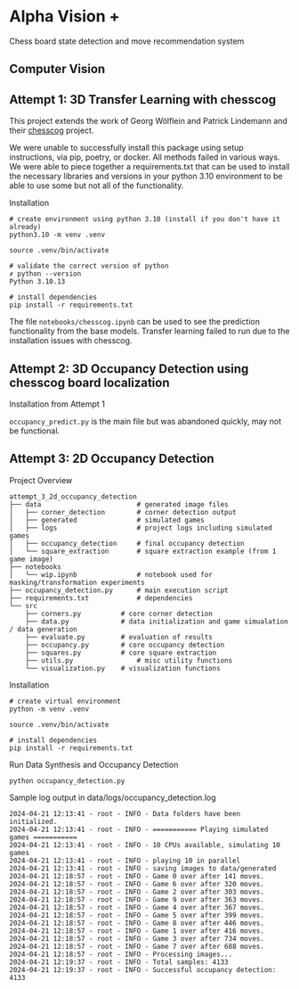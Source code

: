 Alpha Vision +
==============================

Chess board state detection and move recommendation system

Computer Vision
---------------

Attempt 1: 3D Transfer Learning with chesscog
---------------

This project extends the work of Georg Wölflein and Patrick Lindemann and their [chesscog](https://github.com/georg-wolflein/chesscog) project. 

We were unable to successfully install this package using setup instructions, via pip, poetry, or docker. All methods failed in various ways. We were able to piece together a requirements.txt that can be used to install the necessary libraries and versions in your python 3.10 environment to be able to use some but not all of the functionality.

Installation

```
# create environment using python 3.10 (install if you don't have it already)
python3.10 -m venv .venv

source .venv/bin/activate

# validate the correct version of python
✗ python --version        
Python 3.10.13

# install dependencies
pip install -r requirements.txt
```

The file `notebooks/chesscog.ipynb` can be used to see the prediction functionality from the base models. Transfer learning failed to run due to the installation issues with chesscog.

Attempt 2: 3D Occupancy Detection using chesscog board localization
---------------
Installation from Attempt 1

`occupancy_predict.py` is the main file but was abandoned quickly, may not be functional.


Attempt 3: 2D Occupancy Detection
---------------

Project Overview

```
attempt_3_2d_occupancy_detection
├── data						# generated image files
│   ├── corner_detection		# corner detection output
│   ├── generated				# simulated games
│   ├── logs					# project logs including simulated games
│   ├── occupancy_detection		# final occupancy detection
│   └── square_extraction		# square extraction example (from 1 game image)
├── notebooks
│   └── wip.ipynb				# notebook used for masking/transformation experiments
├── occupancy_detection.py		# main execution script
├── requirements.txt			# dependencies
└── src
    ├── corners.py			# core corner detection
    ├── data.py				# data initialization and game simualation / data generation
    ├── evaluate.py			# evaluation of results
    ├── occupancy.py		# core occupancy detection
    ├── squares.py			# core square extraction
    ├── utils.py				# misc utility functions
    └── visualization.py	# visualization functions
```

Installation

```
# create virtual environment
python -m venv .venv

source .venv/bin/activate

# install dependencies
pip install -r requirements.txt
```

Run Data Synthesis and Occupancy Detection

```
python occupancy_detection.py
```

Sample log output in data/logs/occupancy_detection.log

```
2024-04-21 12:13:41 - root - INFO - Data folders have been initialized.
2024-04-21 12:13:41 - root - INFO - =========== Playing simulated games ===========
2024-04-21 12:13:41 - root - INFO - 10 CPUs available, simulating 10 games
2024-04-21 12:13:41 - root - INFO - playing 10 in parallel
2024-04-21 12:13:41 - root - INFO - saving images to data/generated
2024-04-21 12:18:57 - root - INFO - Game 0 over after 141 moves.
2024-04-21 12:18:57 - root - INFO - Game 6 over after 320 moves.
2024-04-21 12:18:57 - root - INFO - Game 2 over after 303 moves.
2024-04-21 12:18:57 - root - INFO - Game 9 over after 363 moves.
2024-04-21 12:18:57 - root - INFO - Game 4 over after 367 moves.
2024-04-21 12:18:57 - root - INFO - Game 5 over after 399 moves.
2024-04-21 12:18:57 - root - INFO - Game 8 over after 446 moves.
2024-04-21 12:18:57 - root - INFO - Game 1 over after 416 moves.
2024-04-21 12:18:57 - root - INFO - Game 3 over after 734 moves.
2024-04-21 12:18:57 - root - INFO - Game 7 over after 688 moves.
2024-04-21 12:18:57 - root - INFO - Processing images...
2024-04-21 12:19:37 - root - INFO - Total samples: 4133
2024-04-21 12:19:37 - root - INFO - Successful occupancy detection: 4133
```


